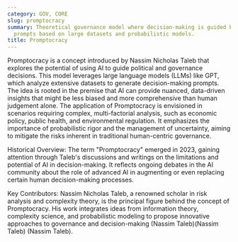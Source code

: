 ```yaml
---
category: GOV, CORE
slug: promptocracy
summary: Theoretical governance model where decision-making is guided by AI-generated
  prompts based on large datasets and probabilistic models.
title: Promptocracy
---
```


Promptocracy is a concept introduced by Nassim Nicholas Taleb that explores the potential of using AI to guide political and governance decisions. This model leverages large language models (LLMs) like GPT, which analyze extensive datasets to generate decision-making prompts. The idea is rooted in the premise that AI can provide nuanced, data-driven insights that might be less biased and more comprehensive than human judgement alone. The application of Promptocracy is envisioned in scenarios requiring complex, multi-factorial analysis, such as economic policy, public health, and environmental regulation. It emphasizes the importance of probabilistic rigor and the management of uncertainty, aiming to mitigate the risks inherent in traditional human-centric governance.

Historical Overview: The term "Promptocracy" emerged in 2023, gaining attention through Taleb's discussions and writings on the limitations and potential of AI in decision-making. It reflects ongoing debates in the AI community about the role of advanced AI in augmenting or even replacing certain human decision-making processes.

Key Contributors: Nassim Nicholas Taleb, a renowned scholar in risk analysis and complexity theory, is the principal figure behind the concept of Promptocracy. His work integrates ideas from information theory, complexity science, and probabilistic modeling to propose innovative approaches to governance and decision-making​ (Nassim Taleb)​​ (Nassim Taleb)​​ (Nassim Taleb)​.